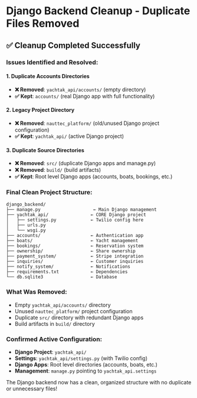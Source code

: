 # Django Backend Cleanup - Duplicate Files Removed

## ✅ **Cleanup Completed Successfully**

### **Issues Identified and Resolved:**

#### 1. **Duplicate Accounts Directories**
- **❌ Removed**: `yachtak_api/accounts/` (empty directory)
- **✅ Kept**: `accounts/` (real Django app with full functionality)

#### 2. **Legacy Project Directory**
- **❌ Removed**: `nauttec_platform/` (old/unused Django project configuration)
- **✅ Kept**: `yachtak_api/` (active Django project)

#### 3. **Duplicate Source Directories**
- **❌ Removed**: `src/` (duplicate Django apps and manage.py)
- **❌ Removed**: `build/` (build artifacts)
- **✅ Kept**: Root level Django apps (accounts, boats, bookings, etc.)

### **Final Clean Project Structure:**

```
django_backend/
├── manage.py                    ← Main Django management
├── yachtak_api/                ← CORE Django project
│   ├── settings.py             ← Twilio config here
│   ├── urls.py
│   └── wsgi.py
├── accounts/                   ← Authentication app
├── boats/                      ← Yacht management
├── bookings/                   ← Reservation system
├── ownership/                  ← Share ownership
├── payment_system/             ← Stripe integration
├── inquiries/                  ← Customer inquiries
├── notify_system/              ← Notifications
├── requirements.txt            ← Dependencies
└── db.sqlite3                  ← Database
```

### **What Was Removed:**
- Empty `yachtak_api/accounts/` directory
- Unused `nauttec_platform/` project configuration
- Duplicate `src/` directory with redundant Django apps
- Build artifacts in `build/` directory

### **Confirmed Active Configuration:**
- **Django Project**: `yachtak_api/`
- **Settings**: `yachtak_api/settings.py` (with Twilio config)
- **Django Apps**: Root level directories (accounts, boats, etc.)
- **Management**: `manage.py` pointing to `yachtak_api.settings`

The Django backend now has a clean, organized structure with no duplicate or unnecessary files!